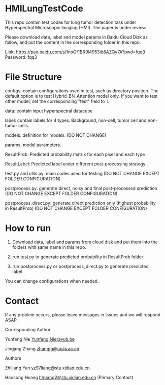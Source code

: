 # HMILungTestCode

This repo contain test codes for lung tumor detection task under Hyperspectral Microscopic Imaging (HMI). The paper is under review.

Please download data, label and model params in Baidu Cloud Disk as follow, and put the content in the corresponding folder in this repo:

Link: https://pan.baidu.com/s/1noGf1BR9l4953ib8AZQy7A?pwd=fqq3 
Password: fqq3 

# File Structure
configs: contain configurations used in test, such as directory position. The default option is to test Hybrid_BN_Attention model only. If you want to test other model, set the corresponding "test" field to 1.

data: contain input hyperspectral datacube

label: contain labels for 4 types. Background, non-cell, tumor cell and non-tumor cells.

models: definition for models. (DO NOT CHANGE)

params: model parameters.

ResultProb: Predicted probability matrix for each pixel and each type

ResultLabel: Predicted label under different post-processing strategy

test.py and utils.py: main codes used for testing (DO NOT CHANGE EXCEPT FOLDER CONFIGURATION)

postprocess.py: generate direct, noisy and final post-processed prediction. (DO NOT CHANGE EXCEPT FOLDER CONFIGURATION)

postprocess_direct.py: generate direct prediction only (highest probability in ResultProb) (DO NOT CHANGE EXCEPT FOLDER CONFIGURATION)

# How to run
1. Download data, label and params from cloud disk and put them into the folders with same name in this repo.

2. run test.py to generate predicted probability in ResultProb folder

3. run postprocess.py or postprocess_direct.py to generate predicted label.

You can change configurations when needed.

# Contact
If any problem occurs, please leave messages in Issues and we will respond ASAP.

Corresponding Author

Yunfeng Nie Yunfeng.Nie@vub.be

Jingang Zhang zhangjg@ucas.ac.cn

Authors

Zhiliang Yan yz97liang@stu.xidian.edu.cn

Haosong Huang hhuang2@stu.xidian.edu.cn (Primary Contact)

